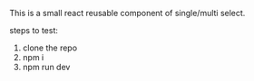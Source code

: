 This is a small react reusable component of single/multi select.

steps to test:

1. clone the repo
2. npm i
3. npm run dev
